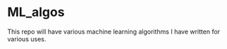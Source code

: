 # ML_algos
This repo will have various machine learning algorithms I have written for various uses.
